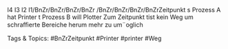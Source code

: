 I4 I3 I2 I1/BnZr/BnZr/BnZr/BnZr
/BnZr/BnZr/BnZr/BnZrZeitpunkt
s Prozess A hat Printer
t Prozess B will Plotter
Zum Zeitpunkt tist kein Weg um schraﬃerte Bereiche herum mehr zu um¨oglich

   Tags & Topics:
   #BnZrZeitpunkt
   #Printer
   #printer
   #Weg